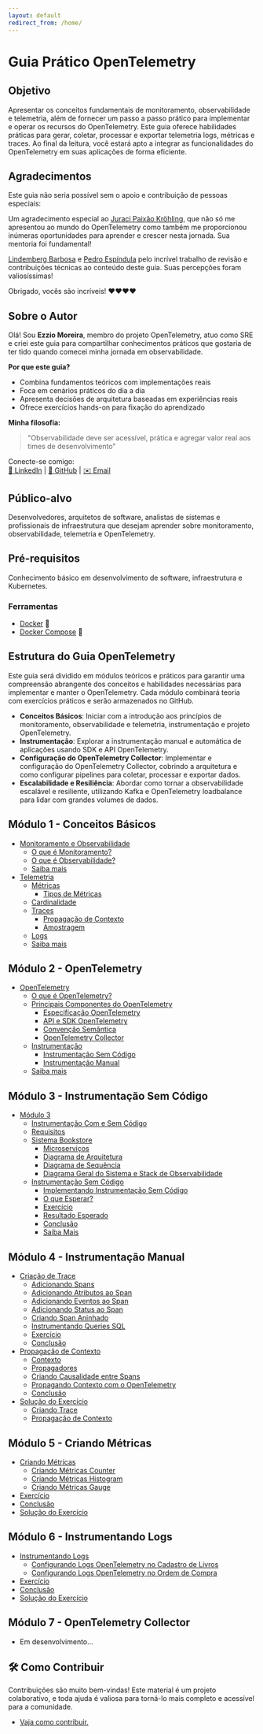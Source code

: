 ```yaml
---
layout: default
redirect_from: /home/
---
```


# Guia Prático OpenTelemetry

## Objetivo

Apresentar os conceitos fundamentais de monitoramento, observabilidade e telemetria, além de fornecer um passo a passo prático para implementar e operar os recursos do OpenTelemetry. Este guia oferece habilidades práticas para gerar, coletar, processar e exportar telemetria logs, métricas e traces. Ao final da leitura, você estará apto a integrar as funcionalidades do OpenTelemetry em suas aplicações de forma eficiente.

## Agradecimentos

Este guia não seria possível sem o apoio e contribuição de pessoas especiais:

Um agradecimento especial ao [Juraci Paixão Kröhling](https://www.linkedin.com/in/jpkroehling/), que não só me apresentou ao mundo do OpenTelemetry como também me proporcionou inúmeras oportunidades para aprender e crescer nesta jornada. Sua mentoria foi fundamental!

[Lindemberg Barbosa](https://www.linkedin.com/in/lindemberg-barbosa/) e [Pedro Espíndula](https://www.linkedin.com/in/pedroespindula/) pelo incrível trabalho de revisão e contribuições técnicas ao conteúdo deste guia. Suas percepções foram valiosíssimas!

Obrigado, vocês são incríveis! ❤️❤️❤️❤️

## Sobre o Autor

Olá! Sou **Ezzio Moreira**, membro do projeto OpenTelemetry, atuo como SRE e criei este guia para compartilhar conhecimentos práticos que gostaria de ter tido quando comecei minha jornada em observabilidade.

**Por que este guia?**  
- Combina fundamentos teóricos com implementações reais
- Foca em cenários práticos do dia a dia
- Apresenta decisões de arquitetura baseadas em experiências reais
- Ofrece exercícios hands-on para fixação do aprendizado

**Minha filosofia:**  
> "Observabilidade deve ser acessível, prática e agregar valor real aos times de desenvolvimento"

Conecte-se comigo:  
[🔗 LinkedIn](seu_link) | [🐙 GitHub](seu_link) | [✉️ Email](mailto:seu@email)

## Público-alvo

Desenvolvedores, arquitetos de software, analistas de sistemas e profissionais de infraestrutura que desejam aprender sobre monitoramento, observabilidade, telemetria e OpenTelemetry.

## Pré-requisitos

Conhecimento básico em desenvolvimento de software, infraestrutura e Kubernetes.

### Ferramentas

- [Docker](https://docs.docker.com/get-docker/) 🐳
- [Docker Compose](https://docs.docker.com/compose/install/) 🐳

## Estrutura do Guia OpenTelemetry

Este guia será dividido em módulos teóricos e práticos para garantir uma compreensão abrangente dos conceitos e habilidades necessárias para implementar e manter o OpenTelemetry. Cada módulo combinará teoria com exercícios práticos e serão armazenados no GitHub.

- **Conceitos Básicos**: Iniciar com a introdução aos princípios de monitoramento, observabilidade e telemetria, instrumentação e projeto OpenTelemetry.
- **Instrumentação**: Explorar a instrumentação manual e automática de aplicações usando SDK e API OpenTelemetry.
- **Configuração do OpenTelemetry Collector**: Implementar e configuração do OpenTelemetry Collector, cobrindo a arquitetura e como configurar pipelines para coletar, processar e exportar dados.
- **Escalabilidade e Resiliência**: Abordar como tornar a observabilidade escalável e resiliente, utilizando Kafka e OpenTelemetry loadbalance para lidar com grandes volumes de dados.

## Módulo 1 - Conceitos Básicos

- [Monitoramento e Observabilidade](./docs/module-1/README.md#monitoramento-e-observabilidade)
  - [O que é Monitoramento?](./docs/module-1/README.md#o-que-é-monitoramento)
  - [O que é Observabilidade?](./docs/module-1/README.md#o-que-é-observabilidade)
  - [Saiba mais](./docs/module-1/README.md#saiba-mais)
- [Telemetria](./docs/module-1/README.md#telemetria)
  - [Métricas](./docs/module-1/README.md#métricas)
    - [Tipos de Métricas](./docs/module-1/README.md#tipos-de-métricas)
  - [Cardinalidade](./docs/module-1/README.md#cardinalidade)
  - [Traces](./docs/module-1/README.md#traces)
    - [Propagação de Contexto](./docs/module-1/README.md#propagação-de-contexto)
    - [Amostragem](./docs/module-1/README.md#amostragem)
  - [Logs](./docs/module-1/README.md#logs)
  - [Saiba mais](./docs/module-1/README.md#saiba-mais)

## Módulo 2 - OpenTelemetry

- [OpenTelemetry](./docs/module-2/README.md#opentelemetry)
  - [O que é OpenTelemetry?](./docs/module-2/README.md#o-que-é-opentelemetry)
  - [Principais Componentes do OpenTelemetry](./docs/module-2/README.md#principais-componentes-do-opentelemetry)
    - [Especificação OpenTelemetry](./docs/module-2/README.md#especificação-opentelemetry)
    - [API e SDK OpenTelemetry](./docs/module-2/README.md#api-e-sdk-opentelemetry)
    - [Convenção Semântica](./docs/module-2/README.md#convenção-semântica)
    - [OpenTelemetry Collector](./docs/module-2/README.md#opentelemetry-collector)
  - [Instrumentação](./docs/module-2/README.md#instrumentação)
    - [Instrumentação Sem Código](./docs/module-2/README.md#instrumentação-sem-código)
    - [Instrumentação Manual](./docs/module-2/README)
  - [Saiba mais](./docs/module-2/README.md#saiba-mais)
  
## Módulo 3 - Instrumentação Sem Código

- [Módulo 3](./docs/module-3/README.md)
  - [Instrumentação Com e Sem Código](./docs/module-3/README.md#instrumentação-com-e-sem-código)
  - [Requisitos](./docs/module-3/README.md#requisitos)
  - [Sistema Bookstore](./docs/module-3/README.md#sistema-bookstore)
    - [Microserviços](./docs/module-3/README.md#microserviços)
    - [Diagrama de Arquitetura](./docs/module-3/README.md#diagrama-de-arquitetura)
    - [Diagrama de Sequência](./docs/module-3/README.md#diagrama-de-sequência)
    - [Diagrama Geral do Sistema e Stack de Observabilidade](./docs/module-3/README.md#diagrama-geral-do-sistema-e-stack-de-observabilidade)
  - [Instrumentação Sem Código](./docs/module-3/instrumentação-sem-código.md)
    - [Implementando Instrumentação Sem Código](./docs/module-3/instrumentação-sem-código.md#implementando-instrumentação-sem-código)
    - [O que Esperar?](./docs/module-3/instrumentação-sem-código.md#o-que-esperar)
    - [Exercício](./docs/module-3/instrumentação-sem-código.md#exercício)
    - [Resultado Esperado](./docs/module-3/instrumentação-sem-código.md#resultado-esperado)
    - [Conclusão](./docs/module-3/instrumentação-sem-código.md#conclusão)
    - [Saiba Mais](./docs/module-3/instrumentação-sem-código.md#saiba-mais)

## Módulo 4 - Instrumentação Manual

- [Criação de Trace](./docs/module-4/criando-trace.md)
  - [Adicionando Spans](./docs/module-4/criando-trace.md#adicionando-spans)
  - [Adicionando Atributos ao Span](./docs/module-4/criando-trace.md#adicionando-atributos-ao-span)
  - [Adicionando Eventos ao Span](./docs/module-4/criando-trace.md#adicionando-eventos-ao-span)
  - [Adicionando Status ao Span](./docs/module-4/criando-trace.md#adicionando-status-ao-span)
  - [Criando Span Aninhado](./docs/module-4/criando-trace.md#criando-span-aninhado)
  - [Instrumentando Queries SQL](./docs/module-4/criando-trace.md#instrumentando-queries-sql)
  - [Exercício](./docs/module-4/criando-trace.md#exercícios)
  - [Conclusão](./docs/module-4/criando-trace.md#conclusão)
- [Propagação de Contexto](./docs/module-4/propagacao-contexto.md)
  - [Contexto](./docs/module-4/propagacao-contexto.md#contexto)
  - [Propagadores](./docs/module-4/propagacao-contexto.md#propagadores)
  - [Criando Causalidade entre Spans](./docs/module-4/propagacao-contexto.md#criando-causalidade-entre-spans)
  - [Propagando Contexto com o OpenTelemetry](./docs/module-4/propagacao-contexto.md#propagando-contexto-com-o-opentelemetry)
  - [Conclusão](./docs/module-4/propagacao-contexto.md#conclusão)
- [Solução do Exercício](./docs/module-4/solucao-exercicio/README.md)
  - [Criando Trace](./docs/module-4/solucao-exercicio/criando-trace/)
  - [Propagação de Contexto](./docs/module-4/solucao-exercicio/propagacao-contexto/)

## Módulo 5 - Criando Métricas

- [Criando Métricas](./docs/module-5/criando-metrica.md)
  - [Criando Métricas Counter](./docs/module-5/criando-metrica.md#criando-métricas-counter)
  - [Criando Métricas Histogram](./docs/module-5/criando-metrica.md#criando-métricas-histogram)
  - [Criando Métricas Gauge](./docs/module-5/criando-metrica.md#criando-métricas-gauge)
- [Exercício](./docs/module-5/criando-metrica.md#exercício)
- [Conclusão](./docs/module-5/criando-metrica.md#conclusão)
- [Solução do Exercício](./docs/module-5/solucao-exercicio/README.md)

## Módulo 6 - Instrumentando Logs

- [Instrumentando Logs](./docs/module-6/instrumentando-logs.md)
  - [Configurando Logs OpenTelemetry no Cadastro de Livros](./docs/module-6/instrumentando-logs.md#configurando-logs-opentelemetry-no-cadastro-de-livros)
  - [Configurando Logs OpenTelemetry no Ordem de Compra](./docs/module-6/instrumentando-logs.md#configurando-logs-opentelemetry-no-ordem-de-compra)
- [Exercício](./docs/module-6/instrumentando-logs.md#exercício)
- [Conclusão](./docs/module-6/instrumentando-logs.md#conclusão)
- [Solução do Exercício](./docs/module-6/solucao-exercicio/REAMDE.md)

## Módulo 7 - OpenTelemetry Collector
- Em desenvolvimento...

## 🛠️ Como Contribuir

Contribuições são muito bem-vindas! Este material é um projeto colaborativo, e toda ajuda é valiosa para torná-lo mais completo e acessível para a comunidade.

- [Vaja como contribuir.](CONTRIBUTING.md)
